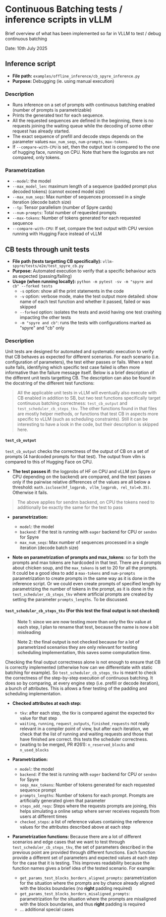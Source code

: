 # Continuous Batching tests / inference scripts in vLLM

Brief overview of what has been implemented so far in VLLM to test / debug continuous batching

Date: 10th July 2025

## Inference script

* **File path:** `examples/offline_inference/cb_spyre_inference.py`
* **Purpose:** Debugging (ie. using manual execution)

### Description
* Runs inference on a set of prompts with continuous batching enabled (number of prompts is parametrizable)
* Prints the generated text for each sequence. 
* All the requested sequences are defined in the beginning, there is no requests joining the waiting queue while the decoding of some other request has already started.
* The exact sequence of prefill and decode steps depends on the parameter values `max_num_seqs`, `num-prompts`, `max-tokens`.
* If `--compare-with-CPU` is set, then the output text is compared to the one of hugging face, running on CPU. Note that here the logprobs are not compared, only tokens. 

### Parametrization
* `--model`: the model
* `--max_model_len`: maximum length of a sequence (padded prompt plus decoded tokens) (cannot exceed model size)
* `--max_num_seqs`: Max number of sequences processed in a single iteration (decode batch size)
* `--tp`: Tensor parallelism (number of Spyre cards)
* `--num-prompts`: Total number of requested prompts
* `--max-tokens`: Number of tokens generated for each requested sequence
* `--compare-with-CPU`: If set, compare the text output with CPU version running with Hugging Face instead of vLLM

## CB tests through unit tests

* **File path (tests targetting CB specifically):** `vllm-spyre/tests/e2e/test_spyre_cb.py`
* **Purpose:** Automated execution to verify that a specific behaviour acts as expected (passing/failing)
* **Usage (when running locally):** `python -m pytest -sv -m "spyre and cb" --forked tests`
    * `-s` option: show all the print statements in the code
    * `-v` option: verbose mode, make the test output more detailed: show name of each test function and whether it passed, failed or was skipped
    * `--forked` option: isolates the tests and avoid having one test crashing impacting the other tests
    * `-m "spyre and cb"`: runs the tests with configurations marked as "spyre" and "cb" only

### Description

Unit tests are designed for automated and systematic execution to verify that CB behaves as expected for different scenarios. For each scenario (i.e. configuration of parameters), the test either passes or fails. When a test suite fails, identifying which specific test case failed is often more informative than the failure message itself. Below is a brief description of the different unit tests targetting CB. The description can also be found in the docstring of the different test functions:

> All the applicable unit tests in vLLM will eventually also execute with CB enabled in addition to SB, but two test functions specifically target continuous batching correctness: `test_cb_output` and `test_scheduler_cb_steps_tkv`. The other functions found in that files are mostly helper methods, or functions that test CB in aspects more specific to vLLM (such as scheduling constraints). Still it can be interesting to have a look in the code, but their description is skipped here.

#### `test_cb_output`
`test_cb_output` checks the correctness of the output of CB on a set of prompts (4 hardcoded prompts for that test). The output from vllm is compared to this of Hugging Face on CPU. 

* **The test passes if:** the logprobs of HF on CPU and vLLM (on Spyre or CPU depending on the backend) are compared, and the test passes only if the pairwise relative differences of the values are all below a threshold: `math.isclose(hf_logprob, vllm_logprob, rel_tol=0.35)`. Otherwise it fails.
> The above applies for sendnn backend, on CPU the tokens need to additionally be exactly the same for the test to pass

* **parametrization:**
    * `model`: the model
    * `backend`: if the test is running with `eager` backend for CPU or `sendnn` for Spyre
    * `max_num_seqs`: Max number of sequences processed in a single iteration (decode batch size)

* **Note on parametrization of prompts and max_tokens**: so far both the prompts and max tokens are hardcoded in that test. There are 4 prompts about chicken soup, and the `max_tokens` is set to 20 for all the prompts. It could be a good idea to add a `max-tokens` and `num-prompts` parametrization to create prompts in the same way as it is done in the inference script. Or we could even create prompts of specified length by parametrizing the number of tokens in the prompt, as it is done in the `test_scheduler_cb_steps_tkv` where artificial prompts are created by setting the parameter `prompts_lengths`. To be discussed.

#### `test_scheduler_cb_steps_tkv` (For this test the final output is not checked)

> **Note 1: since we are now testing more than only the tkv value at each step, I plan to rename that test, because the name is now a bit misleading**

> **Note 2: the final output is not checked because for a lot of parametrized scenarios they are only relevant for testing scheduling implementation, this saves some computation time.**

Checking the final output correctness alone is not enough to ensure that CB is correctly implemented (otherwise how can we differentiate with static batching for example). So `test_scheduler_cb_steps_tkv` is meant to check the correctness of the step-by-step execution of continuous batching. It does so by comparing, at every engine step (i.e. prefill or decode iteration), a bunch of attributes. This is allows a finer testing of the padding and scheduling implementation.

* **Checked attributes at each step:**
    * `tkv`: after each step, the tkv is compared against the expected tkv value for that step
    * `waiting`, `running`, `request_outputs`, `finished_requests` not really relevant in a compiler point of view, but after each iteration, we check that the list of running and waiting requests and those that have finished are correct. this tests the scheduler correctness.
    * (waiting to be merged, PR #261): `n_reserved_blocks` and `n_used_blocks`

* **Parametrization:**
    * `model`: the model
    * `backend`: if the test is running with `eager` backend for CPU or `sendnn` for Spyre
    * `seqs_max_tokens`: Number of tokens generated for each requested sequence prompt
    * `prompts_lengths`: Number of tokens for each prompt. Prompts are artificially generated given that parameter
    * `steps_add_reqs`: Steps where the requests prompts are joining, this helps simulating a online setup where server receives requests from users at different times
    * `checked_steps`: a list of reference values containing the reference values for the attributes described above at each step

* **Parametrization functions:** Because there are a lot of different scenarios and edge cases that we want to test through `test_scheduler_cb_steps_tkv`, the set of parameters described in the previous point are provided through different functions. Each function provide a different set of parameters and expected values at each step for the case that it is testing. This improves readability because the function names gives a brief idea of the tested scenario. For example:
    * `get_params_test_blocks_borders_aligned_prompts`: parametrization for the situation where the prompts are by chance already aligned with the blocks boundaries (no **right** padding required)
    * `get_params_test_blocks_borders_misaligned_prompts`: parametrization for the situation where the prompts are misaligned with the block boundaries, and thus **right** padding is required
    * ... additional special cases

